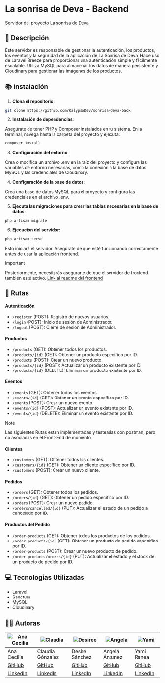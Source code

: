 # La sonrisa de Deva - Backend
Servidor del proyecto La sonrisa de Deva

## 📄 Descripción
Este servidor es responsable de gestionar la autenticación, los productos, los eventos y la seguridad de la aplicación de La Sonrisa de Deva. Hace uso de Laravel Breeze para proporcionar una autenticación simple y fácilmente escalable. Utiliza MySQL para almacenar los datos de manera persistente y Cloudinary para gestionar las imágenes de los productos.

## 📚 Instalación

1. **Clona el repositorio**:

```bash
git clone https://github.com/KalypsoDev/sonrisa-deva-back
```

2. **Instalación de dependencias**:

Asegúrate de tener PHP y Composer instalados en tu sistema.
En la terminal, navega hasta la carpeta del proyecto y ejecuta:

```bash
composer install
```

3. **Configuración del entorno**:

Crea o modifica un archivo .env en la raíz del proyecto y configura las variables de entorno necesarias, como la conexión a la  base de datos MySQL y las credenciales de Cloudinary.

4. **Configuración de la base de datos**:

Crea una base de datos MySQL para el proyecto y configura las credenciales en el archivo .env.

5. **Ejecuta las migraciones para crear las tablas necesarias en la base de datos**:
```bash
php artisan migrate
```

6. **Ejecución del servidor:**

```bash
php artisan serve
```

Esto iniciará el servidor. Asegúrate de que esté funcionando correctamente antes de usar la aplicación frontend.

> [!IMPORTANT]  
> Posteriormente, necesitarás asegurarte de que el servidor de frontend también esté activo. [Link al readme del frontend](https://github.com/KalypsoDev/sonrisa-deva-front/blob/main/README.md)



## 📕 Rutas

#### Autenticación

- `/register` (POST): Registro de nuevos usuarios. 
- `/login` (POST): Inicio de sesión de Administrador.
- `/logout` (POST): Cierre de sesión de Administrador.

#### Productos

- `/products` (GET): Obtener todos los productos.
- `/products/{id}` (GET): Obtener un producto específico por ID.
- `/products` (POST): Crear un nuevo producto.
- `/products/{id}` (POST): Actualizar un producto existente por ID.
- `/products/{id}` (DELETE): Eliminar un producto existente por ID.

#### Eventos

- `/events` (GET): Obtener todos los eventos.
- `/events/{id}` (GET): Obtener un evento específico por ID.
- `/events` (POST): Crear un nuevo evento.
- `/events/{id}` (POST): Actualizar un evento existente por ID.
- `/events/{id}` (DELETE): Eliminar un evento existente por ID.

> [!NOTE]  
> Las siguientes Rutas estan implementadas y testeadas con postman, pero no asociadas en el Front-End de momento

#### Clientes

- `/customers` (GET): Obtener todos los clientes.
- `/customers/{id}` (GET): Obtener un cliente específico por ID.
- `/customers` (POST): Crear un nuevo cliente.

#### Pedidos

- `/orders` (GET): Obtener todos los pedidos.
- `/orders/{id}` (GET): Obtener un pedido específico por ID.
- `/orders` (POST): Crear un nuevo pedido.
- `/orders/cancelled/{id}` (PUT): Actualizar el estado de un pedido a cancelado por ID.

#### Productos del Pedido

- `/order-products` (GET): Obtener todos los productos de los pedidos.
- `/order-products/{id}` (GET): Obtener un producto de pedido específico por ID.
- `/order-products` (POST): Crear un nuevo producto de pedido.
- `/order-products/orders/{id}` (PUT): Actualizar el estado y el stock de un producto de pedido por ID.

## 💻 Tecnologías Utilizadas

- Laravel
- Sanctum
- MySQL
- Cloudinary

## 👩‍💻 Autoras
| ![Ana Cecilia](https://avatars.githubusercontent.com/AnaCe-7?s=50) | ![Claudia](https://avatars.githubusercontent.com/claudiaglez?s=50) | ![Desiree](https://avatars.githubusercontent.com/DevDesiree?s=50) | ![Angela](https://avatars.githubusercontent.com/KalypsoDev?s=50) | ![Yami](https://avatars.githubusercontent.com/yamiranea?s=50) |
| --- | --- | --- | --- | --- |
| Ana Cecilia | Claudia Gónzalez | Desire Sánchez | Angela Ántunez | Yami Ranea |
| [GitHub](https://github.com/AnaCe-7) | [GitHub](https://github.com/claudiaglez) | [GitHub](https://github.com/DevDesiree) | [GitHub](https://github.com/KalypsoDev) | [GitHub](https://github.com/yamiranea) |
| [LinkedIn](https://www.linkedin.com/in/ana-cecilia-reques/) | [LinkedIn](https://www.linkedin.com/in/claudiaglezgarcia/) | [LinkedIn](https://www.linkedin.com/in/desisanchez/) | [LinkedIn](https://www.linkedin.com/in/angela-antunez-sanchez/) | [LinkedIn](https://www.linkedin.com/in/yamila-ranea/)